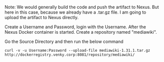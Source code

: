 Note: We would generally build the code and push the artifact to Nexus. But here in this case, because we already have a .tar.gz file. I am going to upload the artifact to Nexus directly. 

Create a Username and Password, login with the Username. After the Nexus Docker container is started. Create a repository named "mediawiki". 

Go the Source Directory and then run the below command

```
curl -v -u Username:Password --upload-file mediawiki-1.31.1.tar.gz http://dockerregistry.venky.corp:8081/repository/mediawiki/
```
